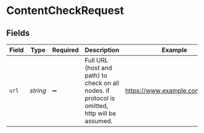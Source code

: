 # ContentCheckRequest


## Fields

| Field                                                                                         | Type                                                                                          | Required                                                                                      | Description                                                                                   | Example                                                                                       |
| --------------------------------------------------------------------------------------------- | --------------------------------------------------------------------------------------------- | --------------------------------------------------------------------------------------------- | --------------------------------------------------------------------------------------------- | --------------------------------------------------------------------------------------------- |
| `url`                                                                                         | *string*                                                                                      | :heavy_minus_sign:                                                                            | Full URL (host and path) to check on all nodes. if protocol is omitted, http will be assumed. | https://www.example.com/foo/bar                                                               |